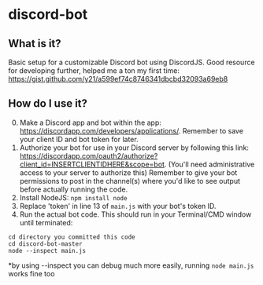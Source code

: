 # discord-bot

## What is it?
Basic setup for a customizable Discord bot using DiscordJS. Good resource for developing further, helped me a ton my first time: https://gist.github.com/y21/a599ef74c8746341dbcbd32093a69eb8

## How do I use it?
0. Make a Discord app and bot within the app: https://discordapp.com/developers/applications/. Remember to save your client ID and bot token for later. 
1. Authorize your bot for use in your Discord server by following this link: https://discordapp.com/oauth2/authorize?client_id=INSERTCLIENTIDHERE&scope=bot. (You'll need administrative access to your server to authorize this) Remember to give your bot permissions to post in the channel(s) where you'd like to see output before actually running the code.
2. Install NodeJS: `npm install node`
3. Replace 'token' in line 13 of `main.js` with your bot's token ID.
4. Run the actual bot code. This should run in your Terminal/CMD window until terminated:
```
cd directory you committed this code
cd discord-bot-master
node --inspect main.js
```
*by using --inspect you can debug much more easily, running `node main.js` works fine too
